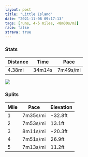 ```yaml
---
layout: post
title: "Little Island"
date: "2021-11-08 09:17:13"
tags: [runs, 4-5 miles, <8m00s/mi]
race: false
strava: true
---
```


### Stats

| Distance | Time | Pace |
|----------|------|------|
|4.38mi|34m14s|7m49s/mi|

<img src='https://maps.googleapis.com/maps/api/staticmap?maptype=roadmap&path=enc:{hwwFlwsbMFBEJr@]BIGDLTE@IRDnKa@`B[d@Kb@AnAOj@@LBJLQnDb@DFIz@q@x@M~@Az@Wl@?h@e@dBQX_@z@FN^\T\hAh@zB~Ar@Zp@b@tAr@ZVVVD`@UfANR|@Z^V\\Zl@`@R|Cr@x@Xd@FhC`Ax@R`AIr@DdBCj@Ll@`@b@JHAZUb@SLAf@FRLIaANs@FIt@MPGd@Mh@@fAIHH@\ZIT?\PdA?NEn@CPBJX`@Bb@ChA[f@Kr@Ch@Bf@H^b@DBx@@f@VRPd@?d@Kf@EbAUl@?\p@z@XXp@Ij@Qh@ETc@xAHXNHbAVFJMPEBELTR?HM^A`@BD?UDKl@g@NHBJAJEBWB_@X@XFCHUFAFF@BCHMTFHGKL[CMECIFGPE?EAEMDONORKX?BA@KCICA_@F_@ZGZEC?UNm@SSCMJE@CCGSOg@Q[QEKDa@p@sBRSTCd@@zBZ\HdAH@CGCcB@KNWh@c@tAOZIZKFg@JU@?FLBHH?LQb@AV?OFGz@YH?BBBJEH]BUPERBHHDNYH?DFAHMRABDBGOLUAICAE@KTQACM@GNQl@S@CBQICK?s@b@KVEACEAORw@AEMKCGJSjAUTk@f@aB@IAYKMEAs@EyAQm@KoAMg@KKIAGc@Um@m@i@YSLiABm@^m@E]I]QaAcAYKYUq@Sm@]yAc@GESCs@BKEg@?kAQc@KQ?k@UQCIHEVGh@?\Od@{AdAw@HiADg@Fs@RuAJ{@Ge@Ga@Ka@MYOi@Eo@O}Ag@uAUiAc@iAW}Ae@}Ak@e@UyAiAc@OmAm@O]cDyBi@e@?G^u@SWgAu@Mu@@QVm@d@m@JWTcAn@gCB_@Zi@DyAJ[NU^_@p@cAE[Bc@Og@]IYSESe@Qm@QUSaAe@SI_@WQSIAHJBACAc@ISF&key=AIzaSyC1MId7bFpkLXNAaYhBSTb8jLyiSqzbDtM&size=800x800&markers=color:yellow|label:S|40.75678,-73.99815&markers=color:green|label:F|40.75751000000003,-73.99973999999989'>

### Splits

| Mile | Pace | Elevation |
|------|------|-----------|
|1|7m35s/mi|-32.8ft|
|2|7m53s/mi|13.1ft|
|3|8m11s/mi|-20.3ft|
|4|7m51s/mi|26.9ft|
|5|7m13s/mi|11.2ft|
